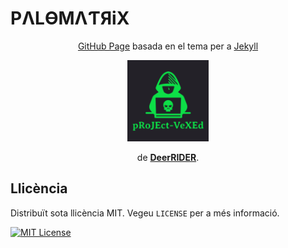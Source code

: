 # PΛLӨMΛƬЯiX

<p align="center"><a href="https://pages.github.com">GitHub Page</a> basada en el tema per a <a href="https://jekyllrb.com">Jekyll</a></p>
<p align="center"><a href="https://github.com/akiritsu/pRoJEct-VeXEd"><img src="src/assets/img/favicon.png" alt="Logo" width="130" height="130"></a></p>
<p align="center">de <a href="https://github.com/akiritsu"><b>DeerRIDER</b></a>.</p>

## Llicència

Distribuït sota llicència MIT. Vegeu `LICENSE` per a més informació.

[![MIT License][license-shield]][license-url]

[license-shield]: https://img.shields.io/github/license/akiritsu/pRoJEct-VeXEd.svg?style=flat-square
[license-url]: https://github.com/akiritsu/pRoJEct-VeXEd/blob/master/LICENSE
